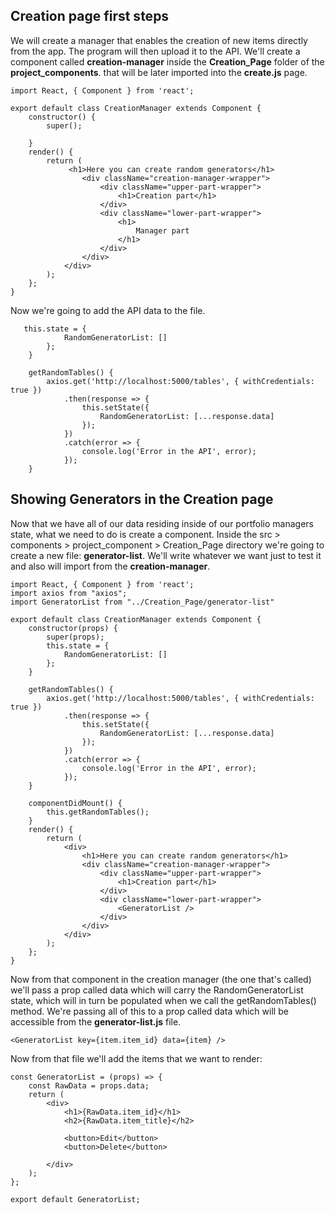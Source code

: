 ## Creation page first steps

We will create a manager that enables the creation of new items directly from the app. The program will then upload it to the API. We'll create a component called **creation-manager** inside the **Creation_Page** folder of the **project_components**. that will be later imported into the **create.js** page.

```
import React, { Component } from 'react';

export default class CreationManager extends Component {
    constructor() {
        super();

    }
    render() {
        return (
             <h1>Here you can create random generators</h1>
                <div className="creation-manager-wrapper">
                    <div className="upper-part-wrapper">
                        <h1>Creation part</h1>
                    </div>
                    <div className="lower-part-wrapper">
                        <h1>
                            Manager part
                        </h1>
                    </div>
                </div>
            </div>
        );
    };
}
```

Now we're going to add the API data to the file.

```
   this.state = {
            RandomGeneratorList: []
        };
    }

    getRandomTables() {
        axios.get('http://localhost:5000/tables', { withCredentials: true })
            .then(response => {
                this.setState({
                    RandomGeneratorList: [...response.data]
                });
            })
            .catch(error => {
                console.log('Error in the API', error);
            });
    }
```

## Showing Generators in the Creation page

Now that we have all of our data residing inside of our portfolio managers state, what we need to do is create a component. Inside the src > components > project_component > Creation_Page directory we're going to create a new file: **generator-list**. We'll write whatever we want just to test it and also will import from the **creation-manager**.

```
import React, { Component } from 'react';
import axios from "axios";
import GeneratorList from "../Creation_Page/generator-list"

export default class CreationManager extends Component {
    constructor(props) {
        super(props);
        this.state = {
            RandomGeneratorList: []
        };
    }

    getRandomTables() {
        axios.get('http://localhost:5000/tables', { withCredentials: true })
            .then(response => {
                this.setState({
                    RandomGeneratorList: [...response.data]
                });
            })
            .catch(error => {
                console.log('Error in the API', error);
            });
    }

    componentDidMount() {
        this.getRandomTables();
    }
    render() {
        return (
            <div>
                <h1>Here you can create random generators</h1>
                <div className="creation-manager-wrapper">
                    <div className="upper-part-wrapper">
                        <h1>Creation part</h1>
                    </div>
                    <div className="lower-part-wrapper">
                        <GeneratorList />
                    </div>
                </div>
            </div>
        );
    };
}
```

Now from that component in the creation manager (the one that's called) we'll pass a prop called data which will carry the RandomGeneratorList state, which will in turn be populated when we call the getRandomTables() method. We're passing all of this to a prop called data which will be accessible from the **generator-list.js** file.

```
<GeneratorList key={item.item_id} data={item} />
```

Now from that file we'll add the items that we want to render:

```
const GeneratorList = (props) => {
    const RawData = props.data;
    return (
        <div>
            <h1>{RawData.item_id}</h1>
            <h2>{RawData.item_title}</h2>

            <button>Edit</button>
            <button>Delete</button>

        </div>
    );
};

export default GeneratorList;
```





